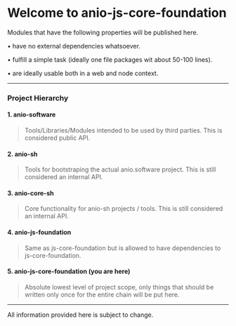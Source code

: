 # Welcome to anio-js-core-foundation

Modules that have the following properties will be published here.

• have no external dependencies whatsoever. 

• fulfill a simple task (ideally one file packages wit about 50-100 lines). 

• are ideally usable both in a web and node context.

---

### Project Hierarchy

#### 1. anio-software

> Tools/Libraries/Modules intended to be used by third parties. This is considered public API.
   
#### 2. anio-sh

> Tools for bootstraping the actual anio.software project. This is still considered an internal API.

#### 3. anio-core-sh

> Core functionality for anio-sh projects / tools. This is still considered an internal API. 

#### 4. anio-js-foundation

> Same as js-core-foundation but is allowed to have dependencies to js-core-foundation.

#### 5. anio-js-core-foundation (you are here)

> Absolute lowest level of project scope, only things that should be written only once for the entire chain will be put here.

---

All information provided here is subject to change.

<!--

**Here are some ideas to get you started:**

🙋‍♀️ A short introduction - what is your organization all about?
🌈 Contribution guidelines - how can the community get involved?
👩‍💻 Useful resources - where can the community find your docs? Is there anything else the community should know?
🍿 Fun facts - what does your team eat for breakfast?
🧙 Remember, you can do mighty things with the power of [Markdown](https://docs.github.com/github/writing-on-github/getting-started-with-writing-and-formatting-on-github/basic-writing-and-formatting-syntax)
-->
